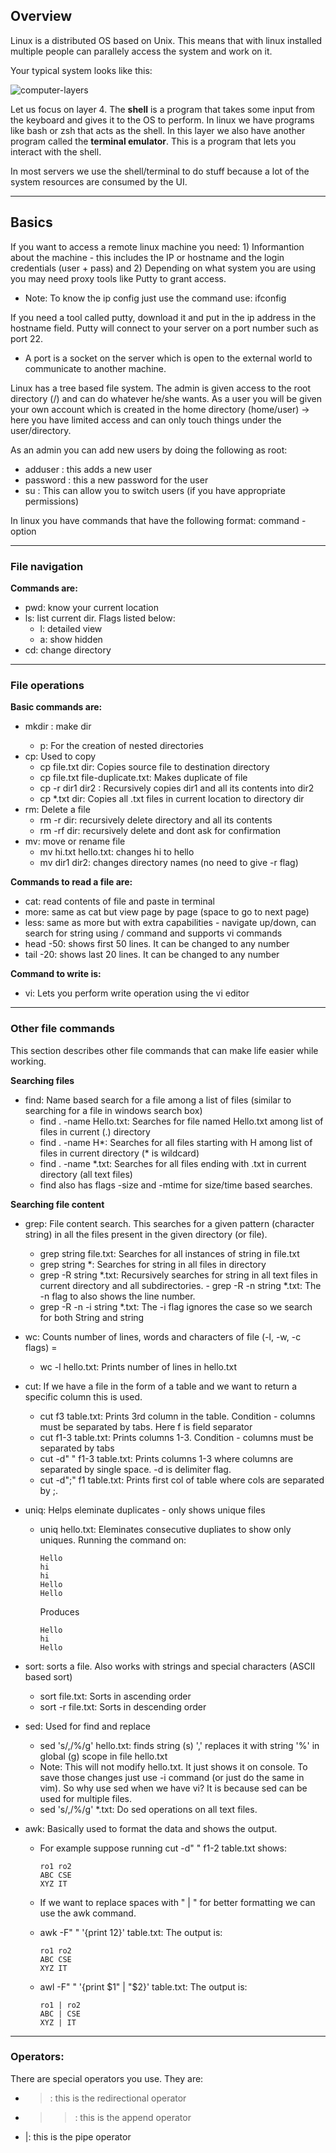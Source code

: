 

Overview
---------

Linux is a distributed OS based on Unix. This means that with linux installed multiple people can parallely access the system and work on it.

Your typical system looks like this:

![computer-layers](https://i.imgur.com/SaXIMOO.png?2)

Let us focus on layer 4. The **shell** is a program that takes some input from the keyboard and gives it to the OS to perform. In linux we have programs like bash or zsh that acts as the shell. In this layer we also have another program called the **terminal emulator**. This is a program that lets you interact with the shell.

In most servers we use the shell/terminal to do stuff because a lot of the system resources are consumed by the UI.

-----------------------------------------------------

Basics
------

If you want to access a remote linux machine you need: 1) Informantion about the machine - this includes the IP or hostname and the login credentials (user + pass) and 2) Depending on what system you are using you may need proxy tools like Putty to grant access.

- Note: To know the ip config just use the command use: ifconfig

If you need a tool called putty, download it and put in the ip address in the hostname field. Putty will connect to your server on a port number such as port 22.
  - A port is a socket on the server which is open to the external world to communicate to another machine.
  
Linux has a tree based file system. The admin is given access to the root directory (/) and can do whatever he/she wants. As a user you will be given your own account which is created in the home directory (home/user) -> here you have limited access and can only touch things under the user/directory.

As an admin you can add new users by doing the following as root:

- adduser <username>: this adds a new user <username>
- password <username>: this a new password for the user <username>
- su <username>: This can allow you to switch users (if you have appropriate permissions)

In linux you have commands that have the following format: command -option

----------------------------------------

### File navigation

**Commands are:**

- pwd: know your current location
- ls: list current dir. Flags listed below:
    - l: detailed view
    - a: show hidden
- cd: change directory

------------------------------------------

### File operations

**Basic commands are:**

- mkdir <name>: make dir
    - p: For the creation of nested directories
- cp: Used to copy
    - cp file.txt dir: Copies source file to destination directory
    - cp file.txt file-duplicate.txt: Makes duplicate of file
    - cp -r dir1 dir2 : Recursively copies dir1 and all its contents into dir2
    - cp *.txt dir: Copies all .txt files in current location to directory dir
- rm: Delete a file
    - rm -r dir: recursively delete directory and all its contents
    - rm -rf dir: recursively delete and dont ask for confirmation
- mv: move or rename file
    - mv hi.txt hello.txt: changes hi to hello
    - mv dir1 dir2: changes directory names (no need to give -r flag)

**Commands to read a file are:**

- cat: read contents of file and paste in terminal
- more: same as cat but view page by page (space to go to next page)
- less: same as more but with extra capabilities - navigate up/down, can search for string using /<keyword> command and supports vi commands
- head -50: shows first 50 lines. It can be changed to any number
- tail -20: shows last 20 lines. It can be changed to any number

**Command to write is:**

- vi: Lets you perform write operation using the vi editor
  
---------------------------------------------

### Other file commands

This section describes other file commands that can make life easier while working.

**Searching files**

- find: Name based search for a file among a list of files (similar to searching for a file in windows search box)
    - find . -name Hello.txt: Searches for file named Hello.txt among list of files in current (.) directory
    - find . -name H*: Searches for all files starting with H among list of files in current directory (* is wildcard)
    - find . -name \*.txt: Searches for all files ending with .txt in current directory (all text files)
    - find also has flags -size and -mtime for size/time based searches.

**Searching file content**

- grep: File content search. This searches for a given pattern (character string) in all the files present in the given directory (or file).
    - grep string file.txt: Searches for all instances of string in file.txt
    - grep string \*: Searches for string in all files in directory
    - grep -R string \*.txt: Recursively searches for string in all text files in current directory and all subdirectories.       - grep -R -n string \*.txt: The -n flag to also shows the line number.
    - grep -R -n -i string \*.txt: The -i flag ignores the case so we search for both String and string 

- wc: Counts number of lines, words and characters of file (-l, -w, -c flags) =
    - wc -l hello.txt: Prints number of lines in hello.txt

- cut: If we have a file in the form of a table and we want to return a specific column this is used.
    - cut f3 table.txt: Prints 3rd column in the table. Condition - columns must be separated by tabs. Here f is field separator
    - cut f1-3 table.txt: Prints columns 1-3. Condition - columns must be separated by tabs
    - cut -d" " f1-3 table.txt: Prints columns 1-3 where columns are separated by single space. -d is delimiter flag.
    - cut -d";" f1 table.txt: Prints first col of table where cols are separated by ;. 

- uniq: Helps eleminate duplicates - only shows unique files
    - uniq hello.txt: Eleminates consecutive dupliates to show only uniques. Running the command on:
    
          Hello
          hi
          hi
          Hello
          Hello
      
      Produces
          
          Hello
          hi
          Hello
          
- sort: sorts a file. Also works with strings and special characters (ASCII based sort)
    - sort file.txt: Sorts in ascending order
    - sort -r file.txt: Sorts in descending order

- sed: Used for find and replace
    - sed 's/,/%/g' hello.txt: finds string (s) ',' replaces it with string '%' in global (g) scope in file hello.txt
    - Note: This will not modify hello.txt. It just shows it on console. To save those changes just use -i command (or just do the same in vim). So why use sed when we have vi? It is because sed can be used for multiple files.
    - sed 's/,/%/g' \*.txt: Do sed operations on all text files.

- awk: Basically used to format the data and shows the output. 
    
    - For example suppose running cut -d" " f1-2 table.txt shows:

          ro1 ro2 
          ABC CSE
          XYZ IT
          
    - If we want to replace spaces with " | " for better formatting we can use the awk command.
    - awk -F" " '{print $1$2}' table.txt: The output is:
    
          ro1 ro2 
          ABC CSE
          XYZ IT
          
    - awl -F" " '{print $1" | "$2}' table.txt: The output is:
          
          ro1 | ro2 
          ABC | CSE
          XYZ | IT
        
------------------------------------------------

### Operators:

There are special operators you use. They are:

- >: this is the redirectional operator
- >>: this is the append operator
- |: this is the pipe operator








